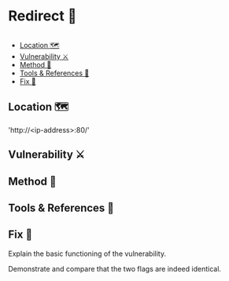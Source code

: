 # Redirect 🚦 <!-- omit in toc -->

```txt

```

- [Location 🗺️](#location-️)
- [Vulnerability ⚔️](#vulnerability-️)
- [Method 🧾](#method-)
- [Tools & References 🧰](#tools--references-)
- [Fix 🔧](#fix-)

## Location 🗺️

'http://\<ip-address>:80/'

## Vulnerability ⚔️

## Method 🧾

## Tools & References 🧰

## Fix 🔧

Explain the basic functioning of the vulnerability.

Demonstrate and compare that the two flags are indeed identical.
